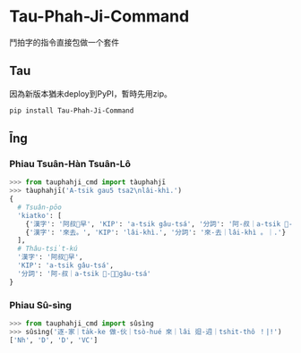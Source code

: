 # Tau-Phah-Ji-Command

鬥拍字的指令直接包做一个套件

## Tau

因為新版本猶未deploy到PyPI，暫時先用zip。
```bash
pip install Tau-Phah-Ji-Command
```

## Īng

### Phiau Tsuân-Hàn Tsuân-Lô

```python
>>> from tauphahji_cmd import tàuphahjī
>>> tàuphahjī('A-tsik gau5 tsa2\nlâi-khì.')
{
  # Tsuân-pōo
  'kiatko': [
    {'漢字': '阿叔𠢕早', 'KIP': 'a-tsik gâu-tsá', '分詞': '阿-叔｜a-tsik 𠢕-早｜gâu-tsá'},
    {'漢字': '來去。', 'KIP': 'lâi-khì.', '分詞': '來-去｜lâi-khì 。｜.'}
  ],
  # Thâu-tsi̍t-kú
  '漢字': '阿叔𠢕早',
  'KIP': 'a-tsik gâu-tsá',
  '分詞': '阿-叔｜a-tsik 𠢕-早｜gâu-tsá'
}
```

### Phiau Sû-sìng

```python
>>> from tauphahji_cmd import sûsìng
>>> sûsìng('逐-家｜ta̍k-ke 做-伙｜tsò-hué 來｜lâi 𨑨-迌｜tshit-thô ！|!')
['Nh', 'D', 'D', 'VC']
```

